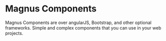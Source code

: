 # Magnus Components
Magnus Components are over angularJS, Bootstrap, and other optional frameworks. Simple and complex components that you can use in your web projects.
